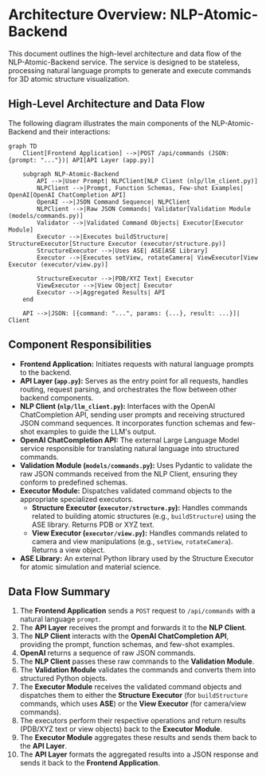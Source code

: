 # Architecture Overview: NLP-Atomic-Backend

This document outlines the high-level architecture and data flow of the NLP-Atomic-Backend service. The service is designed to be stateless, processing natural language prompts to generate and execute commands for 3D atomic structure visualization.

## High-Level Architecture and Data Flow

The following diagram illustrates the main components of the NLP-Atomic-Backend and their interactions:

```mermaid
graph TD
    Client[Frontend Application] -->|POST /api/commands (JSON: {prompt: "..."})| API[API Layer (app.py)]

    subgraph NLP-Atomic-Backend
        API -->|User Prompt| NLPClient[NLP Client (nlp/llm_client.py)]
        NLPClient -->|Prompt, Function Schemas, Few-shot Examples| OpenAI[OpenAI ChatCompletion API]
        OpenAI -->|JSON Command Sequence| NLPClient
        NLPClient -->|Raw JSON Commands| Validator[Validation Module (models/commands.py)]
        Validator -->|Validated Command Objects| Executor[Executor Module]
        Executor -->|Executes buildStructure| StructureExecutor[Structure Executor (executor/structure.py)]
        StructureExecutor -->|Uses ASE| ASE[ASE Library]
        Executor -->|Executes setView, rotateCamera| ViewExecutor[View Executor (executor/view.py)]
        
        StructureExecutor -->|PDB/XYZ Text| Executor
        ViewExecutor -->|View Object| Executor
        Executor -->|Aggregated Results| API
    end

    API -->|JSON: [{command: "...", params: {...}, result: ...}]| Client
```

## Component Responsibilities

*   **Frontend Application:** Initiates requests with natural language prompts to the backend.
*   **API Layer (`app.py`):** Serves as the entry point for all requests, handles routing, request parsing, and orchestrates the flow between other backend components.
*   **NLP Client (`nlp/llm_client.py`):** Interfaces with the OpenAI ChatCompletion API, sending user prompts and receiving structured JSON command sequences. It incorporates function schemas and few-shot examples to guide the LLM's output.
*   **OpenAI ChatCompletion API:** The external Large Language Model service responsible for translating natural language into structured commands.
*   **Validation Module (`models/commands.py`):** Uses Pydantic to validate the raw JSON commands received from the NLP Client, ensuring they conform to predefined schemas.
*   **Executor Module:** Dispatches validated command objects to the appropriate specialized executors.
    *   **Structure Executor (`executor/structure.py`):** Handles commands related to building atomic structures (e.g., `buildStructure`) using the ASE library. Returns PDB or XYZ text.
    *   **View Executor (`executor/view.py`):** Handles commands related to camera and view manipulations (e.g., `setView`, `rotateCamera`). Returns a view object.
*   **ASE Library:** An external Python library used by the Structure Executor for atomic simulation and material science.

## Data Flow Summary

1.  The **Frontend Application** sends a `POST` request to `/api/commands` with a natural language `prompt`.
2.  The **API Layer** receives the prompt and forwards it to the **NLP Client**.
3.  The **NLP Client** interacts with the **OpenAI ChatCompletion API**, providing the prompt, function schemas, and few-shot examples.
4.  **OpenAI** returns a sequence of raw JSON commands.
5.  The **NLP Client** passes these raw commands to the **Validation Module**.
6.  The **Validation Module** validates the commands and converts them into structured Python objects.
7.  The **Executor Module** receives the validated command objects and dispatches them to either the **Structure Executor** (for `buildStructure` commands, which uses **ASE**) or the **View Executor** (for camera/view commands).
8.  The executors perform their respective operations and return results (PDB/XYZ text or view objects) back to the **Executor Module**.
9.  The **Executor Module** aggregates these results and sends them back to the **API Layer**.
10. The **API Layer** formats the aggregated results into a JSON response and sends it back to the **Frontend Application**.

